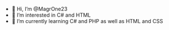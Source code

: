 - 👋 Hi, I’m @MagrOne23
- 👀 I’m interested in C# and HTML
- 🌱 I’m currently learning C# and PHP as well as HTML and CSS


<!---
MagrOne23/MagrOne23 is a ✨ special ✨ repository because its `README.md` (this file) appears on your GitHub profile.
You can click the Preview link to take a look at your changes.
--->
